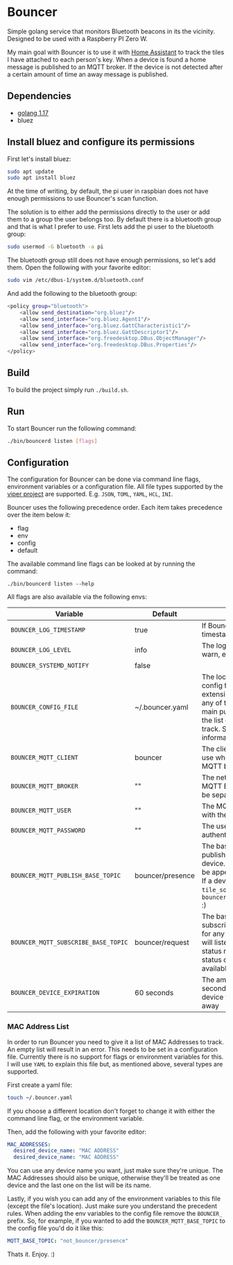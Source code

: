 # Bouncer
Simple golang service that monitors Bluetooth beacons in its the vicinity. Designed to be used with a Raspberry PI Zero W.

My main goal with Bouncer is to use it with [Home Assistant](https://www.home-assistant.io/) to track the tiles I have attached to each person's key. When a device is found a home message is published to an MQTT broker. If the device is not detected after a certain amount of time an away message is published.

## Dependencies
- [golang 1.17](https://golang.org/dl/)
- bluez

## Install bluez and configure its permissions

First let's install bluez:

```bash
sudo apt update
sudo apt install bluez
```

At the time of writing, by default, the pi user in raspbian does not have enough permissions to use Bouncer's scan function.

The solution is to either add the permissions directly to the user or add them to a group the user belongs too. By default there is a bluetooth group and that is what I prefer to use. First lets add the pi user to the bluetooth group:

```bash
sudo usermod -G bluetooth -a pi
```

The bluetooth group still does not have enough permissions, so let's add them. Open the following with your favorite editor:

```bash
sudo vim /etc/dbus-1/system.d/bluetooth.conf
```

And add the following to the bluetooth group:

```bash
<policy group="bluetooth">
	<allow send_destination="org.bluez"/>
    <allow send_interface="org.bluez.Agent1"/>
    <allow send_interface="org.bluez.GattCharacteristic1"/>
    <allow send_interface="org.bluez.GattDescriptor1"/>
    <allow send_interface="org.freedesktop.DBus.ObjectManager"/>
    <allow send_interface="org.freedesktop.DBus.Properties"/>
</policy>
```

## Build
To build the project simply run `./build.sh`.

## Run
To start Bouncer run the following command:

```bash
./bin/bouncerd listen [flags]
```

## Configuration

The configuration for Bouncer can be done via command line flags, environment variables or a configuration file. All file types supported by the [viper project](https://github.com/spf13/viper) are supported. E.g. `JSON`, `TOML`, `YAML`, `HCL`, `INI`.

Bouncer uses the following precedence order. Each item takes precedence over the item below it:

- flag
- env
- config
- default

The available command line flags can be looked at by running the command:

```
./bin/bouncerd listen --help
```

All flags are also available via the following envs:

| Variable                | Default            | Function |
|-------------------------|--------------------|----------|
| `BOUNCER_LOG_TIMESTAMP`   | true               | If Bouncer should log the timestamp with each log line.         |
| `BOUNCER_LOG_LEVEL`       | info               | The log level (debug, info, warn, error).         |
| `BOUNCER_SYSTEMD_NOTIFY`  | false              |          |
| `BOUNCER_CONFIG_FILE`     | ~/.bouncer.yaml    | The location and name of the config file, including its extension. This file can contain any of the env variables but its main purpose is to configure the list of MAC Addresses to track. See below for more information.        |
| `BOUNCER_MQTT_CLIENT`     | bouncer                 | The client ID the Bouncer will use when connecting to the MQTT broker.         |
| `BOUNCER_MQTT_BROKER`     | ""                 | The network address for the MQTT Broker. The port should be separated by a colon (`:`).          |
| `BOUNCER_MQTT_USER`       | ""                 | The MQTT user to authenticate with the broker.          |
| `BOUNCER_MQTT_PASSWORD`   | ""                 | The user's password for authentication.          |
| `BOUNCER_MQTT_PUBLISH_BASE_TOPIC` | bouncer/presence | The base topic when publishing the presence of a device. The device name will be appended to this topic. E.g. If a device is named `tile_solidus`, the topic will be `bouncer/presence/tile_solidus` :)          |
| `BOUNCER_MQTT_SUBSCRIBE_BASE_TOPIC` | bouncer/request | The base topic bouncer will subscribe to. This will be used for any requests the bouncer will listen to. For now only the status request (sending the status of all devices) is available. |
| `BOUNCER_DEVICE_EXPIRATION` | 60 seconds | The amount of time (in seconds) without detecting a device for it to be considered away          |

### MAC Address List

In order to run Bouncer you need to give it a list of MAC Addresses to track. An empty list will result in an error. This needs to be set in a configuration file. Currently there is no support for flags or environment variables for this. I will use `YAML` to explain this file but, as mentioned above, several types are supported.

First create a yaml file:

```bash
touch ~/.bouncer.yaml
```

If you choose a different location don't forget to change it with either the command line flag, or the environment variable.

Then, add the following with your favorite editor:

```yaml
MAC_ADDRESSES:
  desired_device_name: "MAC ADDRESS"
  desired_device_name: "MAC ADDRESS"
```

You can use any device name you want, just make sure they're unique. The MAC Addresses should also be unique, otherwise they'll be treated as one device and the last one on the list will be its name.

Lastly, if you wish you can add any of the environment variables to this file (except the file's location). Just make sure you understand the precedent rules. When adding the env variables to the config file remove the `BOUNCER_` prefix. So, for example, if you wanted to add the `BOUNCER_MQTT_BASE_TOPIC` to the config file you'd do it like this:

```yaml
MQTT_BASE_TOPIC: "not_bouncer/presence"
```

Thats it. Enjoy. :)
